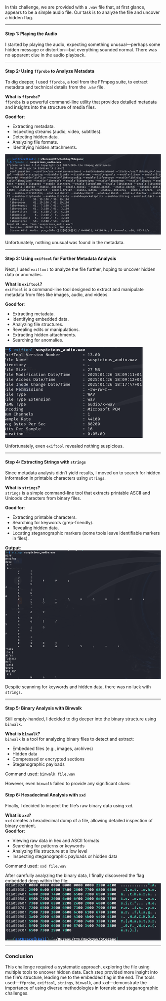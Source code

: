 In this challenge, we are provided with a `.wav` file that, at first glance, appears to be a simple audio file. Our task is to analyze the file and uncover a hidden flag.

---

#### **Step 1: Playing the Audio**

I started by playing the audio, expecting something unusual—perhaps some hidden message or distortion—but everything sounded normal. There was no apparent clue in the audio playback.

---

#### **Step 2: Using `ffprobe` to Analyze Metadata**

To dig deeper, I used `ffprobe`, a tool from the FFmpeg suite, to extract metadata and technical details from the `.wav` file.

**What is `ffprobe`?**  
`ffprobe` is a powerful command-line utility that provides detailed metadata and insights into the structure of media files.

**Good for**:

- Extracting metadata.
- Inspecting streams (audio, video, subtitles).
- Detecting hidden data.
- Analyzing file formats.
- Identifying hidden attachments.

![Screenshot](images/ffprobe_screen.png)

Unfortunately, nothing unusual was found in the metadata.

---

#### **Step 3: Using `exiftool` for Further Metadata Analysis**

Next, I used `exiftool` to analyze the file further, hoping to uncover hidden data or anomalies.

**What is `exiftool`?**  
`exiftool` is a command-line tool designed to extract and manipulate metadata from files like images, audio, and videos.

**Good for**:

- Extracting metadata.
- Identifying embedded data.
- Analyzing file structures.
- Revealing edits or manipulations.
- Extracting hidden attachments.
- Searching for anomalies.

![Screenshot](images/exiftool_screen.png)

Unfortunately, even `exiftool` revealed nothing suspicious.

---
#### **Step 4: Extracting Strings with `strings`**

Since metadata analysis didn’t yield results, I moved on to search for hidden information in printable characters using `strings`.

**What is `strings`?**  
`strings` is a simple command-line tool that extracts printable ASCII and Unicode characters from binary files.

**Good for**:

- Extracting printable characters.
- Searching for keywords (grep-friendly).
- Revealing hidden data.
- Locating steganographic markers (some tools leave identifiable markers in files).


**Output**: 
![Screenshot](images/strings_screen.png)

Despite scanning for keywords and hidden data, there was no luck with `strings`.

---
#### **Step 5: Binary Analysis with Binwalk**

Still empty-handed, I decided to dig deeper into the binary structure using `binwalk`.

**What is `binwalk`?**  
`binwalk` is a tool for analyzing binary files to detect and extract:

- Embedded files (e.g., images, archives)
- Hidden data
- Compressed or encrypted sections
- Steganographic payloads

Command used:
`binwalk file.wav`

However, even `binwalk` failed to provide any significant clues:  

#### **Step 6: Hexadecimal Analysis with `xxd`**

Finally, I decided to inspect the file’s raw binary data using `xxd`.

**What is `xxd`?**  
`xxd` creates a hexadecimal dump of a file, allowing detailed inspection of binary content.  
**Good for:**

- Viewing raw data in hex and ASCII formats
- Searching for patterns or keywords
- Analyzing file structure at a low level
- Inspecting steganographic payloads or hidden data

Command used:
`xxd file.wav`

After carefully analyzing the binary data, I finally discovered the flag embedded deep within the file:  
![Screenshot](images/xxd_screen.png)

---

### Conclusion

This challenge required a systematic approach, exploring the file using multiple tools to uncover hidden data. Each step provided more insight into the file’s structure, leading me to the embedded flag in the end. The tools used—`ffprobe`, `exiftool`, `strings`, `binwalk`, and `xxd`—demonstrate the importance of using diverse methodologies in forensic and steganographic challenges.